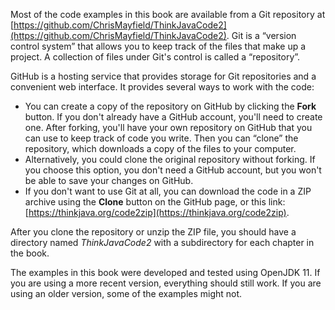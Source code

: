 Most of the code examples in this book are available from a Git repository at [https://github.com/ChrisMayfield/ThinkJavaCode2](https://github.com/ChrisMayfield/ThinkJavaCode2). Git is a “version control system” that allows you to keep track of the files that make up a project. A collection of files under Git's control is called a “repository”.


GitHub is a hosting service that provides storage for Git repositories and a convenient web interface. It provides several ways to work with the code:



* You can create a copy of the repository on GitHub by clicking the **Fork** button. If you don't already have a GitHub account, you'll need to create one. After forking, you'll have your own repository on GitHub that you can use to keep track of code you write. Then you can “clone” the repository, which downloads a copy of the files to your computer.
* Alternatively, you could clone the original repository without forking. If you choose this option, you don't need a GitHub account, but you won't be able to save your changes on GitHub.
* If you don't want to use Git at all, you can download the code in a ZIP archive using the **Clone** button on the GitHub page, or this link: [https://thinkjava.org/code2zip](https://thinkjava.org/code2zip).



After you clone the repository or unzip the ZIP file, you should have a directory named *ThinkJavaCode2* with a subdirectory for each chapter in the book.

The examples in this book were developed and tested using OpenJDK 11. If you are using a more recent version, everything should still work. If you are using an older version, some of the examples might not.